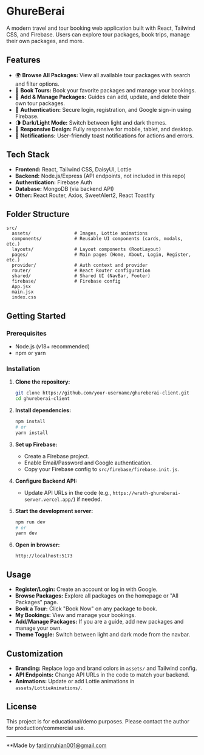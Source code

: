 # GhureBerai

A modern travel and tour booking web application built with React, Tailwind CSS, and Firebase. Users can explore tour packages, book trips, manage their own packages, and more.

## Features

- 🌍 **Browse All Packages:** View all available tour packages with search and filter options.
- 🧳 **Book Tours:** Book your favorite packages and manage your bookings.
- 📝 **Add & Manage Packages:** Guides can add, update, and delete their own tour packages.
- 👤 **Authentication:** Secure login, registration, and Google sign-in using Firebase.
- 🌗 **Dark/Light Mode:** Switch between light and dark themes.
- 📱 **Responsive Design:** Fully responsive for mobile, tablet, and desktop.
- 🔔 **Notifications:** User-friendly toast notifications for actions and errors.

## Tech Stack

- **Frontend:** React, Tailwind CSS, DaisyUI, Lottie
- **Backend:** Node.js/Express (API endpoints, not included in this repo)
- **Authentication:** Firebase Auth
- **Database:** MongoDB (via backend API)
- **Other:** React Router, Axios, SweetAlert2, React Toastify

## Folder Structure

```
src/
  assets/                # Images, Lottie animations
  components/            # Reusable UI components (cards, modals, etc.)
  layouts/               # Layout components (RootLayout)
  pages/                 # Main pages (Home, About, Login, Register, etc.)
  provider/              # Auth context and provider
  router/                # React Router configuration
  shared/                # Shared UI (NavBar, Footer)
  firebase/              # Firebase config
  App.jsx
  main.jsx
  index.css
```

## Getting Started

### Prerequisites

- Node.js (v18+ recommended)
- npm or yarn

### Installation

1. **Clone the repository:**

   ```bash
   git clone https://github.com/your-username/ghureberai-client.git
   cd ghureberai-client
   ```

2. **Install dependencies:**

   ```bash
   npm install
   # or
   yarn install
   ```

3. **Set up Firebase:**

   - Create a Firebase project.
   - Enable Email/Password and Google authentication.
   - Copy your Firebase config to `src/firebase/firebase.init.js`.

4. **Configure Backend API:**

   - Update API URLs in the code (e.g., `https://wrath-ghureberai-server.vercel.app/`) if needed.

5. **Start the development server:**

   ```bash
   npm run dev
   # or
   yarn dev
   ```

6. **Open in browser:**
   ```
   http://localhost:5173
   ```

## Usage

- **Register/Login:** Create an account or log in with Google.
- **Browse Packages:** Explore all packages on the homepage or "All Packages" page.
- **Book a Tour:** Click "Book Now" on any package to book.
- **My Bookings:** View and manage your bookings.
- **Add/Manage Packages:** If you are a guide, add new packages and manage your own.
- **Theme Toggle:** Switch between light and dark mode from the navbar.

## Customization

- **Branding:** Replace logo and brand colors in `assets/` and Tailwind config.
- **API Endpoints:** Change API URLs in the code to match your backend.
- **Animations:** Update or add Lottie animations in `assets/LottieAnimations/`.

## License

This project is for educational/demo purposes. Please contact the author for production/commercial use.

---

\*\*Made by fardinruhian001@gmail.com
